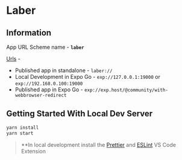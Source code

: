# Laber

## Information

App URL Scheme name - **`laber`**

[Urls](exp://exp.host/@community/with-webbrowser-redirect) -

- Published app in standalone - `laber://`
- Local Development in Expo Go - `exp://127.0.0.1:19000` or `exp://192.168.0.100:19000`
- Published app in Expo Go - `exp://exp.host/@community/with-webbrowser-redirect`

## Getting Started With Local Dev Server

```bash
yarn install
yarn start
```

> \*\*In local development install the [Prettier](https://marketplace.visualstudio.com/items?itemName=esbenp.prettier-vscode) and [ESLint](https://marketplace.visualstudio.com/items?itemName=dbaeumer.vscode-eslint) VS Code Extension
